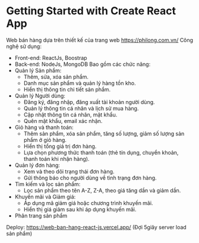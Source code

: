 # Getting Started with Create React App

Web bán hàng dựa trên thiết kế của trang web https://philong.com.vn/
Công nghệ sử dụng: 
 + Front-end: ReactJs, Boostrap
 + Back-end: NodeJs, MongoDB
Bao gồm các chức năng:
 + Quản lý Sản phẩm:​
    - Thêm, sửa, xóa sản phẩm.​
    - Danh mục sản phẩm và quản lý hàng tồn kho.​
    - Hiển thị thông tin chi tiết sản phẩm.
+ Quản lý Người dùng:
     - Đăng ký, đăng nhập, đăng xuất tài khoản người dùng.​
     - Quản lý thông tin cá nhân và lịch sử mua hàng.​
     - Cập nhật thông tin cá nhân, mật khẩu.
     - Quên mật khẩu, email xác nhận.
+ Giỏ hàng và thanh toán:​
     - Thêm sản phẩm, xóa sản phẩm, tăng số lượng, giảm số lượng sản phẩm ở giỏ hàng.
     - Hiển thị tổng giá trị đơn hàng.​
     - Lựa chọn phương thức thanh toán (thẻ tín dụng, chuyển khoản, thanh toán khi nhận hàng).
+ Quản lý đơn hàng:
     - Xem và theo dõi trạng thái đơn hàng.​
     - Gửi thông báo cho người dùng về tình trạng đơn hàng.
+ Tìm kiếm và lọc sản phẩm:
     - Lọc sản phẩm theo tên A-Z, Z-A, theo giá tăng dần và giảm dần.
+ Khuyến mãi và Giảm giá:
     - Áp dụng mã giảm giá hoặc chương trình khuyến mãi.
     - Hiển thị giá giảm sau khi áp dụng khuyến mãi.
+ Phân trang sản phẩm

Deploy: https://web-ban-hang-react-js.vercel.app/
(Đợi 5giây server load sản phẩm)



